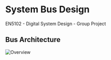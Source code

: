 # System Bus Design
EN5102 - Digital System Design - Group Project
<br>
## Bus Architecture
![Overview](../docs/images/Bus_Design_Final.bmp)
<!--- https://github.com/kaushanr/System-Bus-Design/blob/b635b9a3d2be1b8cbe0ab97bc9e9fe662c2a2057/docs/images/Bus_Design_Final.bmp --->
